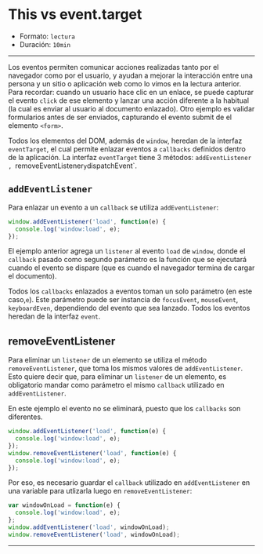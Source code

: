 # This vs event.target

* Formato: `lectura`
* Duración: `10min`

***

Los eventos permiten comunicar acciones realizadas tanto por el navegador como
por el usuario, y ayudan a mejorar la interacción entre una persona y un sitio
o aplicación web como lo vimos en la lectura anterior. Para recordar: cuando
un usuario hace clic en un enlace, se puede capturar el evento `click` de ese
elemento y lanzar una acción diferente a la habitual (la cual es enviar al
usuario al documento enlazado). Otro ejemplo es validar formularios antes de
ser enviados, capturando el evento submit de el elemento `<form>`.

Todos los elementos del DOM, además de `window`, heredan de la interfaz
`eventTarget`, el cual permite enlazar eventos a `callbacks` definidos dentro
de la aplicación. La interfaz `eventTarget` tiene 3 métodos: `addEventListener
, `removeEventListener` y `dispatchEvent`.

## `addEventListener`

Para enlazar un evento a un `callback` se utiliza `addEventListener`:

```javascript
window.addEventListener('load', function(e) {
  console.log('window:load', e);
});
```

El ejemplo anterior agrega un `listener` al evento `load` de `window`, donde el
`callback` pasado como segundo parámetro es la función que se ejecutará cuando
el evento se dispare (que es cuando el navegador termina de cargar el
documento).

Todos los `callbacks` enlazados a eventos toman un solo parámetro (en este
caso,`e`). Este parámetro puede ser instancia de `focusEvent`, `mouseEvent`,
`keyboardEven`, dependiendo del evento que sea lanzado.
Todos los eventos heredan de la interfaz `event`.

## removeEventListener

Para eliminar un `listener` de un elemento se utiliza el método
`removeEventListener`, que toma los mismos valores de `addEventListener`. Esto
quiere decir que, para eliminar un `listener` de un elemento, es obligatorio
mandar como parámetro el mismo `callback` utilizado en `addEventListener`.

En este ejemplo el evento no se eliminará, puesto que los `callbacks` son
diferentes.

```javascript
window.addEventListener('load', function(e) {
  console.log('window:load', e);
});
window.removeEventListener('load', function(e) {
  console.log('window:load', e);
});
```

Por eso, es necesario guardar el `callback` utilizado en `addEventListener` en
una variable para utlizarla luego en `removeEventListener`:

```javascript
var windowOnLoad = function(e) {
  console.log('window:load', e);
};
window.addEventListener('load', windowOnLoad);
window.removeEventListener('load', windowOnLoad);
```

***